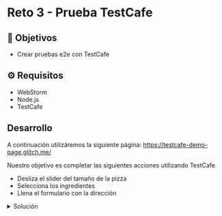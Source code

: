 # Reto 3 - Prueba TestCafe

## :dart: Objetivos

- Crear pruebas e2e con TestCafe

## ⚙ Requisitos

- WebStorm
- Node.js
- TestCafe


## Desarrollo

A continuación utilizáremos la siguiente página: https://testcafe-demo-page.glitch.me/

Nuestro objetivo es completar las siguientes acciones utilizando TestCafe

- Desliza el slider del tamaño de la pizza
- Selecciona los ingredientes
- Llena el formulario con la dirección

<details>
  <summary>Solución</summary>

```javascript

fixture`PizzaExample`
    .page`https://testcafe-demo-page.glitch.me/`;

test('Submit a form', async t => {
    await t

        // Deslizar el seleccionador de pizaa
        .drag('.noUi-handle', 100, 0)

        // seleccionar el topic
        .click('.next-step')
        .click('label[for="pepperoni"]')
        .click('#step2 .next-step')

        // llenarel formulario de la direción con el telefono
        .click('.confirm-address')
        .typeText('#phone-input', '+1-541-754-3001')
        .click('#step3 .next-step')
});

```

</details>

